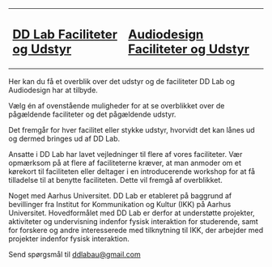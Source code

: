 <table>
  <tr>
    <td><h2><a href="/TestTheme/dd-inf/">DD Lab Faciliteter og Udstyr</a></h2>
    </td>
    <td><h2><a href="/TestTheme/audiodesign/">Audiodesign Faciliteter og Udstyr</a></h2>
    </td>
  </tr>
</table>

Her kan du få et overblik over det udstyr og de faciliteter DD Lab og Audiodesign har at tilbyde.

Vælg én af ovenstående muligheder for at se overblikket over de pågældende faciliteter og det pågældende udstyr.

Det fremgår for hver facilitet eller stykke udstyr, hvorvidt det kan lånes ud og dermed bringes ud af DD Lab.

Ansatte i DD Lab har lavet vejledninger til flere af vores faciliteter. Vær opmærksom på at flere af faciliteterne kræver, at man anmoder om et kørekort til faciliteten eller deltager i en introducerende workshop for at få tilladelse til at benytte faciliteten. Dette vil fremgå af overblikket.

Noget med Aarhus Universitet.
DD Lab er etableret på baggrund af bevillinger fra Institut for Kommunikation og Kultur (IKK) på Aarhus Universitet. Hovedformålet med DD Lab er derfor at understøtte projekter, aktiviteter og undervisning indenfor fysisk interaktion for studerende, samt for forskere og andre interesserede med tilknytning til IKK, der arbejder med projekter indenfor fysisk interaktion.


Send spørgsmål til [ddlabau@gmail.com](mailto:ddlabau@gmail.com)
